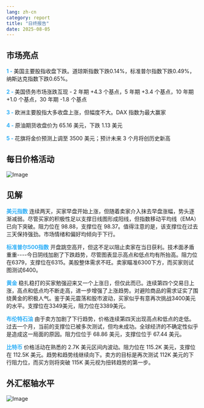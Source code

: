 ```yaml
---
lang: zh-cn
category: report
title: "日终报告"
date: 2025-08-05
---
```



<h2>市场亮点</h2>
<strong style="color: #2caef7;">1 - </strong> 美国主要股指收盘下跌。道琼斯指数下跌0.14%，标准普尔指数下跌0.49%，纳斯达克指数下跌0.65%。

<strong style="color: #2caef7;">2 - </strong> 美国债务市场涨跌互现 - 2 年期 +4.3 个基点，5 年期 +3.4 个基点，10 年期 +1.0 个基点，30 年期 -1.8 个基点


<strong style="color: #2caef7;">3 - </strong> 欧洲主要股指大多收盘上涨，但幅度不大。DAX 指数为最大赢家


<strong style="color: #2caef7;">4 - </strong> 原油期货收盘价为 65.16 美元，下跌 1.13 美元

<strong style="color: #2caef7;">5 - </strong> 花旗将金价预测上调至 3500 美元；预计未来 3 个月将创历史新高



<h2>每日价格活动</h2>
<img src="https://markleighedu.github.io/img/Aug-2025/05-Aug-2025/price.jpg" alt="Image"/>

<h2>见解</h2>
<strong style="color: #2caef7;">美元指数</strong> 连续两天，买家早盘开始上涨，但随着卖家介入抹去早盘涨幅，势头逐渐减弱。尽管买家的积极性足以支撑日线图形成阳线，但指数移动平均线（EMA）已向下突破。阻力位在 98.88，支撑位在 98.37。值得注意的是，该支撑位在过去三天保持强劲。市场情绪和偏好均倾向于下行。

<strong style="color: #2caef7;">标准普尔500指数</strong> 开盘跳空高开，但这不足以阻止卖家在当日获利。技术面矛盾重重----今日阴线加剧了下跌趋势，尽管图表显示高点和低点均有所抬高。阻力位在6379，支撑位在6315。美股整体需求不旺。卖家瞄准6300下方，而买家则试图测试6400。

<strong style="color: #2caef7;">黄金</strong> 稳扎稳打的买家勉强迎来又一个上涨日，但仅此而已。连续第四个交易日上涨，高点和低点均不断走高，进一步增强了上涨趋势。对避险商品的需求证实了围绕黄金的积极人气。鉴于美元震荡和股市波动，买家似乎有意再次挑战3400美元的水平。支撑位在3349美元，阻力位在3389美元。

<strong style="color: #2caef7;">布伦特石油</strong> 由于卖方加剧了下行趋势，价格连续第四天出现高点和低点的走低。过去一个月，当前的支撑位已被多次测试，但均未成功。全球经济的不确定性似乎是造成这一局面的原因。阻力位位于 68.86 美元，支撑位位于 67.44 美元。

<strong style="color: #2caef7;">比特币</strong> 价格活动在熟悉的 2.7K 美元区间内波动。阻力位在 115.2K 美元，支撑位在 112.5K 美元。趋势和趋势线继续向下。卖方的目标是再次测试 112K 美元的下行阻力位，而买方则将突破 115K 美元视为扭转趋势的第一步。



<h2>外汇枢轴水平</h2>
<img src="https://markleighedu.github.io/img/Aug-2025/05-Aug-2025/pivot.jpg" alt="Image"/>